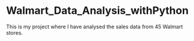 # Walmart_Data_Analysis_withPython
This is my project where I have analysed the sales data from 45 Walmart stores.
